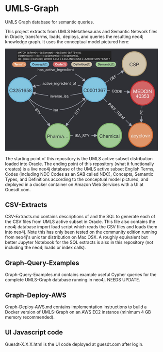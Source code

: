 # UMLS-Graph
UMLS Graph database for semantic queries.

This project extracts from UMLS Metathesauras and Semantic Network files in Oracle, transforms, loads, deploys, and queries the resulting neo4j knowledge graph.
It uses the conceptual model pictured here:

![Alt text](UMLS-Graph-Model.jpg?raw=true "Title")

The starting point of this repository is the UMLS active subset distribution loaded into Oracle.
The ending point of this repository (what it functionally creates) is a live neo4j database of the UMLS active subset English Terms, Codes (including NDC Codes as an SAB called NDC), Concepts, Semantic Types, and Definitions according to the conceptual model pictured, and deployed in a docker container on Amazon Web Services with a UI at Guesdt.com.

## CSV-Extracts
CSV-Extracts.md contains descriptions of and the SQL to generate each of the CSV files from UMLS active subset in Oracle. This file also contains the neo4j database import load script which reads the CSV files and loads them into neo4j. Note this has only been tested on the community edition running from neo4j's unix tar distribution on Mac OSX. A roughly equivalent but better Jupyter Notebook for the SQL extracts is also in this repository (not including the neo4j loads or index calls).

## Graph-Query-Examples
Graph-Query-Examples.md contains example useful Cypher queries for the complete UMLS-Graph database running in neo4j. NEEDS UPDATE.

## Graph-Deploy-AWS
Graph-Deploy-AWS.md contains implementation instructions to build a Docker version of UMLS-Graph on an AWS EC2 instance (minimum 4 GB memory recommended).

## UI Javascript code
Guesdt-X.X.X.html is the UI code deployed at guesdt.com after login.
